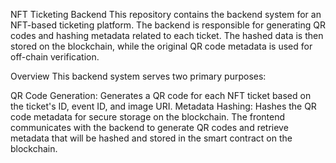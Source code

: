 NFT Ticketing Backend
This repository contains the backend system for an NFT-based ticketing platform. The backend is responsible for generating QR codes and hashing metadata related to each ticket. The hashed data is then stored on the blockchain, while the original QR code metadata is used for off-chain verification.

Overview
This backend system serves two primary purposes:

QR Code Generation: Generates a QR code for each NFT ticket based on the ticket's ID, event ID, and image URI.
Metadata Hashing: Hashes the QR code metadata for secure storage on the blockchain.
The frontend communicates with the backend to generate QR codes and retrieve metadata that will be hashed and stored in the smart contract on the blockchain.
